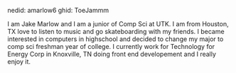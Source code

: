 nedid: amarlow6
ghid: ToeJammm

I am Jake Marlow and I am a junior of Comp Sci at UTK. I am from Houston, TX love to listen to music and go skateboarding with my friends. I became interested in computers in highschool and decided to change my major to comp sci freshman year of college. I currently work for Technology for Energy Corp in Knoxville, TN doing front end developement and I really enjoy it.